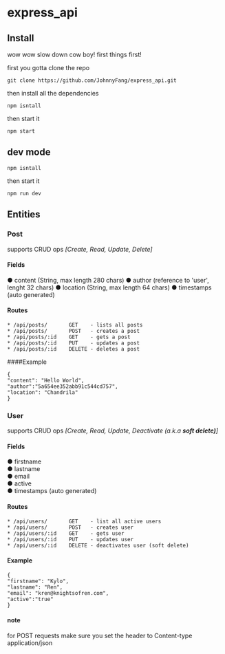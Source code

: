 # express_api 
## Install
wow wow slow down cow boy! first things first!

first you gotta clone the repo
```
git clone https://github.com/JohnnyFang/express_api.git
```
then install all the dependencies
```
npm isntall
```
then start it
```
npm start
```

## dev mode
```
npm isntall
```
then start it
```
npm run dev
```
## Entities
### Post
supports CRUD ops *[Create, Read, Update, Delete]*
 #### Fields
 ● content (String, max length 280 chars)
 ● author (reference to 'user', lenght 32 chars)
 ● location (String, max length 64 chars)
 ● timestamps (auto generated)
    
 #### Routes
 ```
 * /api/posts/       GET    - lists all posts
 * /api/posts/       POST   - creates a post
 * /api/posts/:id    GET    - gets a post
 * /api/posts/:id    PUT    - updates a post
 * /api/posts/:id    DELETE - deletes a post
 ```
 ####Example
  ```
  {
  "content": "Hello World",
  "author":"5a654ee352abb91c544cd757",
  "location": "Chandrila"
  }
   ```
 
### User
supports CRUD ops *[Create, Read, Update, Deactivate (a.k.a **soft delete)**]*
 #### Fields
  ● firstname   
  ● lastname   
  ● email  
  ● active   
  ● timestamps  (auto generated)   
 #### Routes
 ```
 * /api/users/       GET    - list all active users
 * /api/users/       POST   - creates user
 * /api/users/:id    GET    - gets user
 * /api/users/:id    PUT    - updates user
 * /api/users/:id    DELETE - deactivates user (soft delete)
 ```
 #### Example
  ```
  {
  "firstname": "Kylo",
  "lastname": "Ren",
  "email": "kren@knightsofren.com",
  "active":"true"
  }
   ```
   #### note
   for POST requests make sure you set the header to
   Content-type application/json
